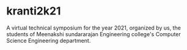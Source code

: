# kranti2k21
A virtual technical symposium for the year 2021, organized by us, the students of Meenakshi sundararajan Engineering college's Computer Science Engineering department.

